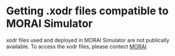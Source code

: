 # Getting .xodr files compatible to MORAI Simulator

xodr files used and deployed in MORAI Simulator are not publically available.
To access the xodr files, please contect [MORAI](https://www.morai.ai/)

